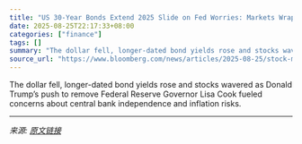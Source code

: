 ```yaml
---
title: "US 30-Year Bonds Extend 2025 Slide on Fed Worries: Markets Wrap"
date: 2025-08-25T22:17:33+08:00
categories: ["finance"]
tags: []
summary: "The dollar fell, longer-dated bond yields rose and stocks wavered as Donald Trump’s push to remove Federal Reserve Governor Lisa Cook fueled concerns about central bank independence and inflation risk"
source_url: "https://www.bloomberg.com/news/articles/2025-08-25/stock-market-today-dow-s-p-live-updates"
---
```


The dollar fell, longer-dated bond yields rose and stocks wavered as Donald Trump’s push to remove Federal Reserve Governor Lisa Cook fueled concerns about central bank independence and inflation risks.

---

*来源: [原文链接](https://www.bloomberg.com/news/articles/2025-08-25/stock-market-today-dow-s-p-live-updates)*
